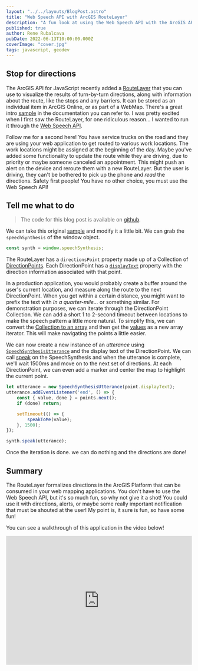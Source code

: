 ```yaml
---
layout: "../../layouts/BlogPost.astro"
title: "Web Speech API with ArcGIS RouteLayer"
description: "A fun look at using the Web Speech API with the ArcGIS API for JavaScript RouteLayer"
published: true
author: Rene Rubalcava
pubDate: 2022-06-13T10:00:00.000Z
coverImage: "cover.jpg"
tags: javascript, geodev
---
```


## Stop for directions

The ArcGIS API for JavaScript recently added a [RouteLayer](https://developers.arcgis.com/javascript/latest/api-reference/esri-layers-RouteLayer.html) that you can use to visualize the results of turn-by-turn directions, along with information about the route, like the stops and any barriers. It can be stored as an individual item in ArcGIS Online, or as part of a WebMap. There's a great intro [sample](https://developers.arcgis.com/javascript/latest/sample-code/layers-routelayer/) in the documentation you can refer to. I was pretty excited when I first saw the RouteLayer, for one ridiculous reason... I wanted to run it through the [Web Speech API](https://developer.mozilla.org/en-US/docs/Web/API/Web_Speech_API).

Follow me for a second here! You have service trucks on the road and they are using your web application to get routed to various work locations. The work locations might be assigned at the beginning of the day. Maybe you've added some functionality to update the route while they are driving, due to priority or maybe someone canceled an appointment. This might push an alert on the device and reroute them with a new RouteLayer. But the user is driving, they can't be bothered to pick up the phone and _read_ the directions. Safety first people! You have no other choice, you must use the Web Speech API!

## Tell me what to do

> The code for this blog post is available on [github](https://github.com/odoe/jsapi-routelayer).

We can take this original [sample](https://developers.arcgis.com/javascript/latest/sample-code/layers-routelayer/) and modify it a little bit. We can grab the `speechSynthesis` of the window object.

```js
const synth = window.speechSynthesis;
```

The RouteLayer has a `directionsPoint` property made up of a Collection of [DirectionPoints](https://developers.arcgis.com/javascript/latest/api-reference/esri-rest-support-DirectionPoint.html). Each DirectionPoint has a [`displayText`](https://developers.arcgis.com/javascript/latest/api-reference/esri-rest-support-DirectionPoint.html#displayText) property with the direction information associated with that point.

In a production application, you would probably create a buffer around the user's current location, and measure along the route to the next DirectionPoint. When you get within a certain distance, you might want to prefix the text with _In a quarter-mile..._ or something similar. For demonstration purposes, we can iterate through the DirectionPoint Collection. We can add a short 1 to 2-second timeout between locations to make the speech pattern a little more natural. To simplify this, we can convert the [Collection to an array](https://developers.arcgis.com/javascript/latest/api-reference/esri-core-Collection.html#toArray) and then get the [values](https://developer.mozilla.org/en-US/docs/Web/JavaScript/Reference/Global_Objects/Array/values) as a new array iterator. This will make navigating the points a little easier.

We can now create a new instance of an _utterance_ using [`SpeechSynthesisUtterance`](https://developer.mozilla.org/en-US/docs/Web/API/SpeechSynthesisUtterance) and the display text of the DirectionPoint. We can call [speak](https://developer.mozilla.org/en-US/docs/Web/API/SpeechSynthesis/speak) on the SpeechSynthesis and when the utterance is complete, we'll wait 1500ms and move on to the next set of directions. At each DirectionPoint, we can even add a marker and center the map to highlight the current point.

```js
let utterance = new SpeechSynthesisUtterance(point.displayText);
utterance.addEventListener('end', () => {
    const { value, done } = points.next();
    if (done) return;

    setTimeout(() => {
        speakToMe(value);
    }, 1500);
});

synth.speak(utterance);
```

Once the iteration is done. we can do nothing and the directions are done!

## Summary

The RouteLayer formalizes directions in the ArcGIS Platform that can be consumed in your web mapping applications. You don't have to use the Web Speech API, but it's so much fun, so why not give it a shot! You could use it with directions, alerts, or maybe some really important notification that must be shouted at the user! My point is, it sure is fun, so have some fun!

You can see a walkthrough of this application in the video below!

<iframe width="100%" height="350" src="https://www.youtube.com/embed/K0Iv-4sCvv8" title="YouTube video player" frameborder="0" allow="accelerometer; autoplay; clipboard-write; encrypted-media; gyroscope; picture-in-picture" allowfullscreen></iframe>

